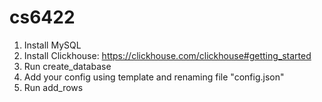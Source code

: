 # cs6422
1. Install MySQL
2. Install Clickhouse: https://clickhouse.com/clickhouse#getting_started
3. Run create_database
4. Add your config using template and renaming file "config.json"
5. Run add_rows
